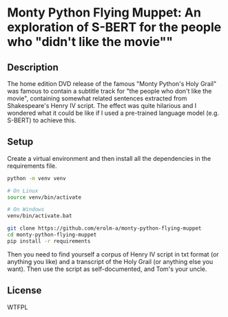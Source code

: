 # Monty Python Flying Muppet: An exploration of S-BERT for the people who "didn't like the movie""

## Description

The home edition DVD release of the famous "Monty Python's Holy Grail" was famous to contain a subtitle track for "the people who don't like the movie", containing somewhat related sentences extracted from Shakespeare's Henry IV script. The effect was quite hilarious and I wondered what it could be like if I used a pre-trained language model (e.g. S-BERT) to achieve this.

## Setup

Create a virtual environment and then install all the dependencies in the requirements file.

```bash
python -m venv venv

# On Linux
source venv/bin/activate

# On Windows
venv/bin/activate.bat

git clone https://github.com/erolm-a/monty-python-flying-muppet
cd monty-python-flying-muppet
pip install -r requirements
```

Then you need to find yourself a corpus of Henry IV script in txt format (or anything you like) and a transcript of the Holy Grail (or anything else you want). Then use the script as self-documented, and Tom's your uncle.

## License

WTFPL
